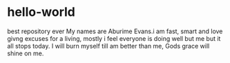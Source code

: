 # hello-world
best repository ever
My names are Aburime Evans.i am fast, smart and love givng excuses for a living, mostly i feel everyone is doing well but me but it all stops today.
I will burn myself till am better than me, Gods grace will shine on me.
